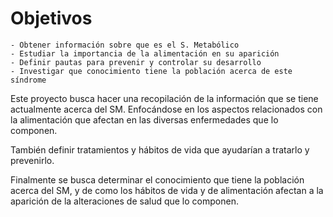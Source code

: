 # Objetivos

```
- Obtener información sobre que es el S. Metabólico  
- Estudiar la importancia de la alimentación en su aparición  
- Definir pautas para prevenir y controlar su desarrollo  
- Investigar que conocimiento tiene la población acerca de este síndrome  
```

Este proyecto busca hacer una recopilación de la información que se tiene actualmente acerca del SM. Enfocándose en los aspectos relacionados con la alimentación que afectan en las diversas enfermedades que lo componen.

También definir tratamientos y hábitos de vida que ayudarían a tratarlo y prevenirlo.

Finalmente se busca determinar el conocimiento que tiene la población acerca del SM, y de como los hábitos de vida y de alimentación afectan a la aparición de la alteraciones de salud que lo componen.



